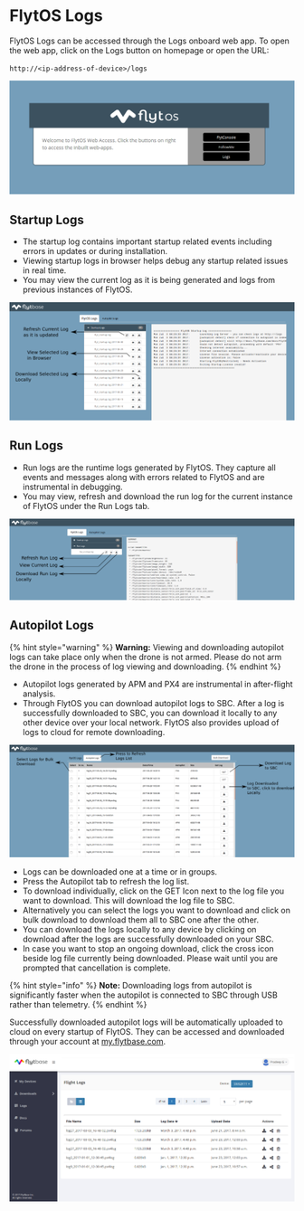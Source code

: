 # FlytOS Logs

FlytOS Logs can be accessed through the Logs onboard web app. To open the web app, click on the Logs button on homepage or open the URL:

`http://<ip-address-of-device>/logs`

![FlytOS Logs Web Page](../../.gitbook/assets/logslocalhost.png)

## Startup Logs

* The startup log contains important startup related events including errors in updates or during installation.
* Viewing startup logs in browser helps debug any startup related issues in real time.
* You may view the current log as it is being generated and logs from previous instances of FlytOS.

![FlytOS Startup Logs](../../.gitbook/assets/startuplogs.png)

## Run Logs

* Run logs are the runtime logs generated by FlytOS. They capture all events and messages along with errors related to FlytOS and are instrumental in debugging.
* You may view, refresh and download the run log for the current instance of FlytOS under the Run Logs tab.

![FlytOS Run Logs](../../.gitbook/assets/runlogs.png)

## Autopilot Logs

{% hint style="warning" %}
**Warning:** Viewing and downloading autopilot logs can take place only when the drone is not armed. Please do not arm the drone in the process of log viewing and downloading.
{% endhint %}

* Autopilot logs generated by APM and PX4 are instrumental in after-flight analysis.
* Through FlytOS you can download autopilot logs to SBC. After a log is successfully downloaded to SBC, you can download it locally to any other device over your local network. FlytOS also provides upload of logs to cloud for remote downloading.

![Autopilot logs](../../.gitbook/assets/autopilotlogsdownload.png)

* Logs can be downloaded one at a time or in groups.
* Press the Autopilot tab to refresh the log list.
* To download individually, click on the GET Icon next to the log file you want to download. This will download the log file to SBC.
* Alternatively you can select the logs you want to download and click on bulk download to download them all to SBC one after the other.
* You can download the logs locally to any device by clicking on download after the logs are successfully downloaded on your SBC.
* In case you want to stop an ongoing download, click the cross icon beside log file currently being downloaded. Please wait until you are prompted that cancellation is complete.

{% hint style="info" %}
**Note:** Downloading logs from autopilot is significantly faster when the autopilot is connected to SBC through USB rather than telemetry.
{% endhint %}

 Successfully downloaded autopilot logs will be automatically uploaded to cloud on every startup of FlytOS. They can be accessed and downloaded through your account at [my.flytbase.com](https://my.flytbase.com/).

![Flight Logs](../../.gitbook/assets/cloudlogs.png)

